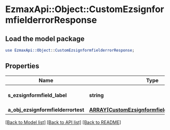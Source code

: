 # EzmaxApi::Object::CustomEzsignformfielderrorResponse

## Load the model package
```perl
use EzmaxApi::Object::CustomEzsignformfielderrorResponse;
```

## Properties
Name | Type | Description | Notes
------------ | ------------- | ------------- | -------------
**s_ezsignformfield_label** | **string** | The Label for the Ezsignformfield | 
**a_obj_ezsignformfielderrortest** | [**ARRAY[CustomEzsignformfielderrortestResponse]**](CustomEzsignformfielderrortestResponse.md) |  | 

[[Back to Model list]](../README.md#documentation-for-models) [[Back to API list]](../README.md#documentation-for-api-endpoints) [[Back to README]](../README.md)


